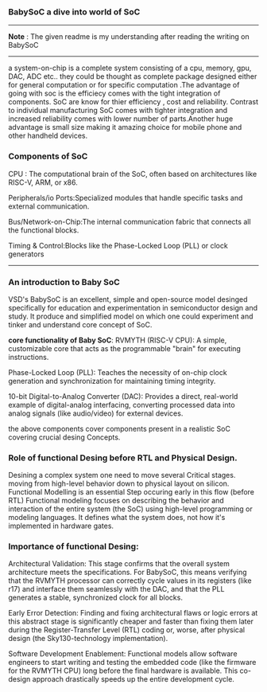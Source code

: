 ### BabySoC a dive into world of SoC

---

**Note** : The given readme is my understanding after reading the writing on BabySoC 

---
a system-on-chip is a complete system consisting of a cpu, memory, gpu, DAC, ADC etc..
they could be thought as complete package designed either for general computation or
for specific computation .The advantage of going with soc is the efficiecy comes with the tight integration of components. SoC are know for thier efficiency , cost and reliability. Contrast to individual manufacturing SoC comes with tighter integration and increased reliability comes with lower number of parts.Another huge advantage is small size making it amazing choice for mobile phone and other handheld devices.

### Components of SoC

CPU : The computational brain of the SoC, often based on architectures like RISC-V, ARM, or x86.

Peripherals/io Ports:Specialized modules that handle specific tasks and external communication.

Bus/Network-on-Chip:The internal communication fabric that connects all the functional blocks.

Timing & Control:Blocks like the Phase-Locked Loop (PLL) or clock generators

---
### An introduction to Baby SoC
VSD's BabySoC is an excellent, simple and open-source model desinged specifically for education and experimentation in semiconductor design and study. It produce and simplified model on which one could experiment and tinker and understand core concept of SoC.

**core functionality of Baby SoC**:
RVMYTH (RISC-V CPU): A simple, customizable core that acts as the programmable "brain" for executing instructions.

Phase-Locked Loop (PLL): Teaches the necessity of on-chip clock generation and synchronization for maintaining timing integrity.

10-bit Digital-to-Analog Converter (DAC): Provides a direct, real-world example of digital-analog interfacing, converting processed data into analog signals (like audio/video) for external devices.

the above components cover components present in a realistic SoC covering crucial desing Concepts.

### Role of functional Desing before RTL and Physical Design.
Desining a complex system one need to move several Critical stages. moving from high-level behavior down to physical layout on silicon. Functional Modelling is an essential Step occuring early in this flow (before RTL)
Functional modeling focuses on describing the behavior and interaction of the entire system (the SoC) using high-level programming or modeling languages. It defines what the system does, not how it's implemented in hardware gates.

### Importance of functional Desing:
Architectural Validation: This stage confirms that the overall system architecture meets the specifications. For BabySoC, this means verifying that the RVMYTH processor can correctly cycle values in its registers (like r17) and interface them seamlessly with the DAC, and that the PLL generates a stable, synchronized clock for all blocks.

Early Error Detection: Finding and fixing architectural flaws or logic errors at this abstract stage is significantly cheaper and faster than fixing them later during the Register-Transfer Level (RTL) coding or, worse, after physical design (the Sky130-technology implementation).

Software Development Enablement: Functional models allow software engineers to start writing and testing the embedded code (like the firmware for the RVMYTH CPU) long before the final hardware is available. This co-design approach drastically speeds up the entire development cycle.
